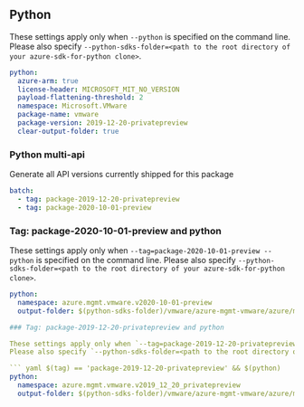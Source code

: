 ## Python

These settings apply only when `--python` is specified on the command line.
Please also specify `--python-sdks-folder=<path to the root directory of your azure-sdk-for-python clone>`.

```yaml $(python)
python:
  azure-arm: true
  license-header: MICROSOFT_MIT_NO_VERSION
  payload-flattening-threshold: 2
  namespace: Microsoft.VMware
  package-name: vmware
  package-version: 2019-12-20-privatepreview
  clear-output-folder: true
```

### Python multi-api

Generate all API versions currently shipped for this package

```yaml $(python) && $(multiapi)
batch:
  - tag: package-2019-12-20-privatepreview
  - tag: package-2020-10-01-preview
```

### Tag: package-2020-10-01-preview and python

These settings apply only when `--tag=package-2020-10-01-preview --python` is specified on the command line.
Please also specify `--python-sdks-folder=<path to the root directory of your azure-sdk-for-python clone>`.

``` yaml $(tag) == 'package-2020-10-01-preview' && $(python)
python:
  namespace: azure.mgmt.vmware.v2020-10-01-preview
  output-folder: $(python-sdks-folder)/vmware/azure-mgmt-vmware/azure/mgmt/vmware/v2020-10-01-preview

### Tag: package-2019-12-20-privatepreview and python

These settings apply only when `--tag=package-2019-12-20-privatepreview --python` is specified on the command line.
Please also specify `--python-sdks-folder=<path to the root directory of your azure-sdk-for-python clone>`.

``` yaml $(tag) == 'package-2019-12-20-privatepreview' && $(python)
python:
  namespace: azure.mgmt.vmware.v2019_12_20_privatepreview
  output-folder: $(python-sdks-folder)/vmware/azure-mgmt-vmware/azure/mgmt/vmware/v2019_12_20_privatepreview
```

